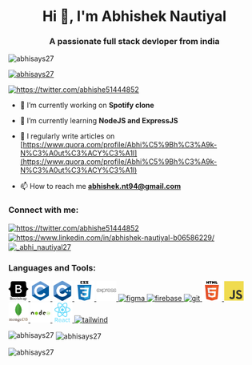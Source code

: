 <h1 align="center">Hi 👋, I'm Abhishek Nautiyal</h1>
<h3 align="center">A passionate full stack devloper from india</h3>

<p align="left"> <img src="https://komarev.com/ghpvc/?username=abhisays27&label=Profile%20views&color=0e75b6&style=flat" alt="abhisays27" /> </p>

<p align="left"> <a href="https://github.com/ryo-ma/github-profile-trophy"><img src="https://github-profile-trophy.vercel.app/?username=abhisays27" alt="abhisays27" /></a> </p>

<p align="left"> <a href="https://twitter.com/https://twitter.com/abhishe51444852" target="blank"><img src="https://img.shields.io/twitter/follow/https://twitter.com/abhishe51444852?logo=twitter&style=for-the-badge" alt="https://twitter.com/abhishe51444852" /></a> </p>

- 🔭 I’m currently working on **Spotify clone**

- 🌱 I’m currently learning **NodeJS and ExpressJS**

- 📝 I regularly write articles on [https://www.quora.com/profile/Abhi%C5%9Bh%C3%A9k-N%C3%A0ut%C3%ACY%C3%A1l](https://www.quora.com/profile/Abhi%C5%9Bh%C3%A9k-N%C3%A0ut%C3%ACY%C3%A1l)

- 📫 How to reach me **abhishek.nt94@gmail.com**

<h3 align="left">Connect with me:</h3>
<p align="left">
<a href="https://twitter.com/https://twitter.com/abhishe51444852" target="blank"><img align="center" src="https://raw.githubusercontent.com/rahuldkjain/github-profile-readme-generator/master/src/images/icons/Social/twitter.svg" alt="https://twitter.com/abhishe51444852" height="30" width="40" /></a>
<a href="https://linkedin.com/in/https://www.linkedin.com/in/abhishek-nautiyal-b06586229/" target="blank"><img align="center" src="https://raw.githubusercontent.com/rahuldkjain/github-profile-readme-generator/master/src/images/icons/Social/linked-in-alt.svg" alt="https://www.linkedin.com/in/abhishek-nautiyal-b06586229/" height="30" width="40" /></a>
<a href="https://instagram.com/_abhi_nautiyal27" target="blank"><img align="center" src="https://raw.githubusercontent.com/rahuldkjain/github-profile-readme-generator/master/src/images/icons/Social/instagram.svg" alt="_abhi_nautiyal27" height="30" width="40" /></a>
</p>

<h3 align="left">Languages and Tools:</h3>
<p align="left"> <a href="https://getbootstrap.com" target="_blank" rel="noreferrer"> <img src="https://raw.githubusercontent.com/devicons/devicon/master/icons/bootstrap/bootstrap-plain-wordmark.svg" alt="bootstrap" width="40" height="40"/> </a> <a href="https://www.cprogramming.com/" target="_blank" rel="noreferrer"> <img src="https://raw.githubusercontent.com/devicons/devicon/master/icons/c/c-original.svg" alt="c" width="40" height="40"/> </a> <a href="https://www.w3schools.com/cpp/" target="_blank" rel="noreferrer"> <img src="https://raw.githubusercontent.com/devicons/devicon/master/icons/cplusplus/cplusplus-original.svg" alt="cplusplus" width="40" height="40"/> </a> <a href="https://www.w3schools.com/css/" target="_blank" rel="noreferrer"> <img src="https://raw.githubusercontent.com/devicons/devicon/master/icons/css3/css3-original-wordmark.svg" alt="css3" width="40" height="40"/> </a> <a href="https://expressjs.com" target="_blank" rel="noreferrer"> <img src="https://raw.githubusercontent.com/devicons/devicon/master/icons/express/express-original-wordmark.svg" alt="express" width="40" height="40"/> </a> <a href="https://www.figma.com/" target="_blank" rel="noreferrer"> <img src="https://www.vectorlogo.zone/logos/figma/figma-icon.svg" alt="figma" width="40" height="40"/> </a> <a href="https://firebase.google.com/" target="_blank" rel="noreferrer"> <img src="https://www.vectorlogo.zone/logos/firebase/firebase-icon.svg" alt="firebase" width="40" height="40"/> </a> <a href="https://git-scm.com/" target="_blank" rel="noreferrer"> <img src="https://www.vectorlogo.zone/logos/git-scm/git-scm-icon.svg" alt="git" width="40" height="40"/> </a> <a href="https://www.w3.org/html/" target="_blank" rel="noreferrer"> <img src="https://raw.githubusercontent.com/devicons/devicon/master/icons/html5/html5-original-wordmark.svg" alt="html5" width="40" height="40"/> </a> <a href="https://developer.mozilla.org/en-US/docs/Web/JavaScript" target="_blank" rel="noreferrer"> <img src="https://raw.githubusercontent.com/devicons/devicon/master/icons/javascript/javascript-original.svg" alt="javascript" width="40" height="40"/> </a> <a href="https://www.mongodb.com/" target="_blank" rel="noreferrer"> <img src="https://raw.githubusercontent.com/devicons/devicon/master/icons/mongodb/mongodb-original-wordmark.svg" alt="mongodb" width="40" height="40"/> </a> <a href="https://nodejs.org" target="_blank" rel="noreferrer"> <img src="https://raw.githubusercontent.com/devicons/devicon/master/icons/nodejs/nodejs-original-wordmark.svg" alt="nodejs" width="40" height="40"/> </a> <a href="https://reactjs.org/" target="_blank" rel="noreferrer"> <img src="https://raw.githubusercontent.com/devicons/devicon/master/icons/react/react-original-wordmark.svg" alt="react" width="40" height="40"/> </a> <a href="https://tailwindcss.com/" target="_blank" rel="noreferrer"> <img src="https://www.vectorlogo.zone/logos/tailwindcss/tailwindcss-icon.svg" alt="tailwind" width="40" height="40"/> </a> </p>

<p><img align="left" src="https://github-readme-stats.vercel.app/api/top-langs?username=abhisays27&show_icons=true&locale=en&layout=compact" alt="abhisays27" /></p>

<p>&nbsp;<img align="center" src="https://github-readme-stats.vercel.app/api?username=abhisays27&show_icons=true&locale=en" alt="abhisays27" /></p>

<p><img align="center" src="https://github-readme-streak-stats.herokuapp.com/?user=abhisays27&" alt="abhisays27" /></p>
